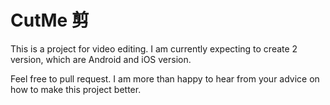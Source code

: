 # CutMe 剪
This is a project for video editing. 
I am currently expecting to create 2 version, which are Android and iOS version. 

Feel free to pull request. I am more than happy to hear from your advice on how to make this project better. 
